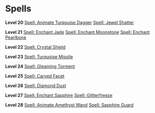 <!-- TITLE: Jeweler -->
<!-- SUBTITLE: Connoisseurs of the finer things in life, Jewelers are master craftsmen that have a storied history of imbuing powerful enchantments into their priceless pieces.  To prove themselves capable in a fight, some Jewelers have taken to converting their priceless gems into ammunition of a most destructive nature. -->

# Spells

**Level 20**
[Spell: Animate Turqouise Dagger](animate-turqouise-dagger)
[Spell: Jewel Shatter](jewel-shatter)

**Level 21**
[Spell: Enchant Jade](enchant-jade)
[Spell: Enchant Moonstone](enchant-moonstone)
[Spell: Enchant Pearlbone](enchant-pearlbone)

**Level 22**
[Spell: Crystal Shield](crystal-shield)

**Level 23**
[Spell: Turquoise Missile](turquoise-missile)

**Level 24**
[Spell: Gleaming Torment](gleaming-torment)

**Level 25**
[Spell: Carved Facet](carved-facet)

**Level 26**
[Spell: Diamond Dust](diamond-dust)

**Level 27**
[Spell: Enchant Sapphire](enchant-sapphire)
[Spell: Glitterfreeze](glitterfreeze)

**Level 28**
[Spell: Animate Amethyst Wand](animate-amethyst-wand)
[Spell: Sapphire Guard](sapphire-guard)
